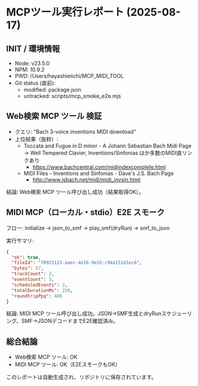 # MCPツール実行レポート (2025-08-17)

## INIT / 環境情報
- Node: v23.5.0
- NPM: 10.9.2
- PWD: /Users/hayashieiichi/MCP_MIDI_TOOL
- Git status (直前):
  - modified: package.json
  - untracked: scripts/mcp_smoke_e2e.mjs

## Web検索 MCP ツール 検証
- クエリ: "Bach 3-voice inventions MIDI download"
- 上位結果（抜粋）:
  - Toccata and Fugue in D minor - A Johann Sebastian Bach Midi Page → Well Tempered Clavier, Inventions/Sinfonias ほか多数のMIDI直リンクあり
    - https://www.bachcentral.com/midiindexcomplete.html
  - MIDI Files - Inventions and Sinfonias - Dave's J.S. Bach Page
    - http://www.jsbach.net/midi/midi_invsin.html

結論: Web検索 MCP ツール呼び出し成功（結果取得OK）。

## MIDI MCP（ローカル・stdio）E2E スモーク
フロー: initialize → json_to_smf → play_smf(dryRun) → smf_to_json

実行サマリ:

```json
{
  "ok": true,
  "fileId": "70921115-aaec-4e16-9e32-c94a151d1ec6",
  "bytes": 57,
  "trackCount": 2,
  "eventCount": 3,
  "scheduledEvents": 2,
  "totalDurationMs": 250,
  "roundtripPpq": 480
}
```

結論: MIDI MCP ツール呼び出し成功。JSON→SMF生成とdryRunスケジューリング、SMF→JSONデコードまでE2E確認済み。

## 総合結論
- Web検索 MCP ツール: OK
- MIDI MCP ツール: OK（E2EスモークもOK）

このレポートは自動生成され、リポジトリに保存されています。
